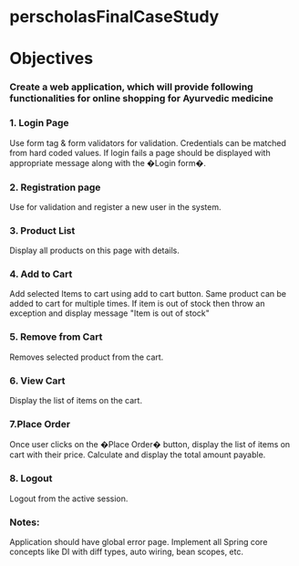 # perscholasFinalCaseStudy
# Objectives
### Create a web application, which will provide following functionalities for online shopping for Ayurvedic medicine

### 1. Login Page
Use form tag & form validators for validation.
Credentials can be matched from hard coded values.
If login fails a page should be displayed with appropriate message along with the �Login form�.

### 2. Registration page
Use for validation and register a new user in the system.
### 3. Product List
Display all products on this page with details.

### 4. Add to Cart

Add selected Items to cart using add to cart button.
Same product can be added to cart for multiple times.
If item is out of stock then throw an exception and display message "Item is out of stock"
### 5. Remove from Cart
Removes selected product from the cart.
### 6. View Cart
Display the list of items on the cart.

### 7.Place Order

Once user clicks on the �Place Order� button, display the list of items on cart with their price.
Calculate and display the total amount payable.
### 8. Logout

Logout from the active session.
### Notes:

Application should have global error page.
Implement all Spring core concepts like DI with diff types, auto wiring, bean scopes, etc.
